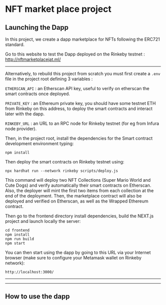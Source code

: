 # NFT market place project

## Launching the Dapp 

In this project, we create a dapp marketplace for NFTs following the ERC721 standard.

Go to this website to test the Dapp deployed on the Rinkeby testnet : http://nftmarketplacejat.ml/ 

___

Alternatively, to rebuild this project from scratch you must first create a `.env` file in the project root defining 3 variables :

`ETHERSCAN_API` : an Etherscan API key, useful to verify on etherscan the smart contracts once deployed.

`PRIVATE_KEY` : an Ethereum private key, you should have some testnet ETH from Rinkeby on this address, to deploy the smart contracts and interact later with the dapp.

`RINKEBY_URL` : an URL to an RPC node for Rinkeby testnet (for eg from Infura node provider).

Then, in the project root, install the dependencies for the Smart contract development environment typing:
```console
npm install
```

Then deploy the smart contracts on Rinkeby testnet using:
```console
npx hardhat run --network rinkeby scripts/deploy.js
```

This command will deploy two NFT Collections (Super Mario World and Cute Dogs) and verify automatically their smart contracts on Etherscan. Also, the deployer will mint the first two items from each collection at the end of the deployment. Then, the marketplace contract will also be deployed and verified on Etherscan, as well as the Wrapped Ethereum contract.

Then go to the frontend directory install dependencies, build the NEXT.js project and launch locally the server: 
```console
cd frontend
npm install
npm run build
npm start
```

You can then start using the dapp by going to this URL via your Internet browser (make sure to configure your Metamask wallet on Rinkeby network): 
```console
http://localhost:3000/
```
___
___

## How to use the dapp


